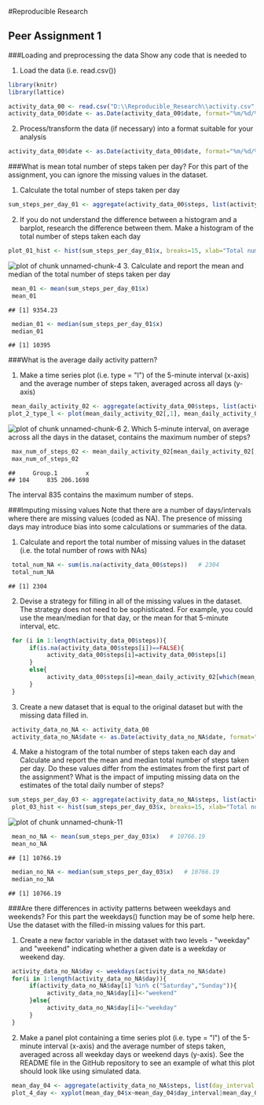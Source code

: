 
#Reproducible Research
## Peer Assignment 1

###Loading and preprocessing the data
Show any code that is needed to

1. Load the data (i.e. read.csv())


```r
library(knitr)
library(lattice)

activity_data_00 <- read.csv("D:\\Reproducible_Research\\activity.csv", header = TRUE, sep=",")
activity_data_00$date <- as.Date(activity_data_00$date, format="%m/%d/%Y")
```
2. Process/transform the data (if necessary) into a format suitable for your analysis

```r
activity_data_00$date <- as.Date(activity_data_00$date, format="%m/%d/%Y")
```

###What is mean total number of steps taken per day?
For this part of the assignment, you can ignore the missing values in the dataset.

1. Calculate the total number of steps taken per day

```r
sum_steps_per_day_01 <- aggregate(activity_data_00$steps, list(activity_data_00$date), sum, na.rm=TRUE)
```
2. If you do not understand the difference between a histogram and a barplot, research the difference between them. Make a histogram of the total number of steps taken each day

```r
plot_01_hist <- hist(sum_steps_per_day_01$x, breaks=15, xlab="Total number of steps", main="Total number of steps taken each day \n(with missing data)")
```

![plot of chunk unnamed-chunk-4](figure/unnamed-chunk-4-1.png) 
3. Calculate and report the mean and median of the total number of steps taken per day

```r
 mean_01 <- mean(sum_steps_per_day_01$x)   
 mean_01
```

```
## [1] 9354.23
```

```r
 median_01 <- median(sum_steps_per_day_01$x)   
 median_01
```

```
## [1] 10395
```

###What is the average daily activity pattern?

1. Make a time series plot (i.e. type = "l") of the 5-minute interval (x-axis) and the average number of steps taken, averaged across all days (y-axis)

```r
 mean_daily_activity_02 <- aggregate(activity_data_00$steps, list(activity_data_00$interval), mean, na.rm=TRUE)
plot_2_type_l <- plot(mean_daily_activity_02[,1], mean_daily_activity_02[,2], type="l", xlab="Interval", ylab="Mean number of steps")
```

![plot of chunk unnamed-chunk-6](figure/unnamed-chunk-6-1.png) 
2. Which 5-minute interval, on average across all the days in the dataset, contains the maximum number of steps?

```r
 max_num_of_steps_02 <- mean_daily_activity_02[mean_daily_activity_02[,2]==max(mean_daily_activity_02[,2]),]
 max_num_of_steps_02
```

```
##     Group.1        x
## 104     835 206.1698
```
The interval 835 contains the maximum number of steps.

###Imputing missing values
Note that there are a number of days/intervals where there are missing values (coded as NA). The presence of missing days may introduce bias into some calculations or summaries of the data.

1. Calculate and report the total number of missing values in the dataset (i.e. the total number of rows with NAs)

```r
 total_num_NA <- sum(is.na(activity_data_00$steps))   # 2304
 total_num_NA
```

```
## [1] 2304
```
2. Devise a strategy for filling in all of the missing values in the dataset. The strategy does not need to be sophisticated. For example, you could use the mean/median for that day, or the mean for that 5-minute interval, etc.

```r
 for (i in 1:length(activity_data_00$steps)){
      if(is.na(activity_data_00$steps[i])==FALSE){
           activity_data_00$steps[i]=activity_data_00$steps[i]
      }
      else{
           activity_data_00$steps[i]=mean_daily_activity_02[which(mean_daily_activity_02[,1]==activity_data_00$interval[i]),]$x
      }
 }
```
3. Create a new dataset that is equal to the original dataset but with the missing data filled in.

```r
 activity_data_no_NA <- activity_data_00
 activity_data_no_NA$date <- as.Date(activity_data_no_NA$date, format="%m/%d/%Y")
```
4. Make a histogram of the total number of steps taken each day and Calculate and report the mean and median total number of steps taken per day. Do these values differ from the estimates from the first part of the assignment? What is the impact of imputing missing data on the estimates of the total daily number of steps?

```r
sum_steps_per_day_03 <- aggregate(activity_data_no_NA$steps, list(activity_data_no_NA$date), sum)
 plot_03_hist <- hist(sum_steps_per_day_03$x, breaks=15, xlab="Total number of steps", main="Total number of steps taken each day \n(with missing data filled in)")
```

![plot of chunk unnamed-chunk-11](figure/unnamed-chunk-11-1.png) 

```r
 mean_no_NA <- mean(sum_steps_per_day_03$x)   # 10766.19
 mean_no_NA
```

```
## [1] 10766.19
```

```r
 median_no_NA <- median(sum_steps_per_day_03$x)   # 10766.19
 median_no_NA
```

```
## [1] 10766.19
```

###Are there differences in activity patterns between weekdays and weekends?
For this part the weekdays() function may be of some help here. Use the dataset with the filled-in missing values for this part.

1. Create a new factor variable in the dataset with two levels - "weekday" and "weekend" indicating whether a given date is a weekday or weekend day.

```r
 activity_data_no_NA$day <- weekdays(activity_data_no_NA$date)
 for(i in 1:length(activity_data_no_NA$day)){
      if(activity_data_no_NA$day[i] %in% c("Saturday","Sunday")){
           activity_data_no_NA$day[i]<-"weekend"
      }else{
           activity_data_no_NA$day[i]<-"weekday"
      }
 }
```
2. Make a panel plot containing a time series plot (i.e. type = "l") of the 5-minute interval (x-axis) and the average number of steps taken, averaged across all weekday days or weekend days (y-axis). See the README file in the GitHub repository to see an example of what this plot should look like using simulated data.

```r
 mean_day_04 <- aggregate(activity_data_no_NA$steps, list(day_interval = activity_data_no_NA$interval, day_day = activity_data_no_NA$day), mean)
 plot_4_day <- xyplot(mean_day_04$x~mean_day_04$day_interval|mean_day_04$day_day, type="l", layout=c(1,2), xlab="Interval", ylab="Number of steps") 
```


